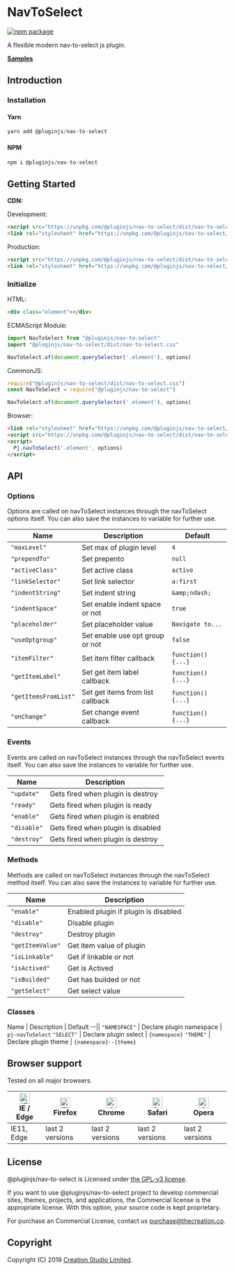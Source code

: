 # NavToSelect

[![npm package](https://img.shields.io/npm/v/@pluginjs/nav-to-select.svg)](https://www.npmjs.com/package/@pluginjs/nav-to-select)

A flexible modern nav-to-select js plugin.

**[Samples](https://codesandbox.io/s/github/pluginjs/pluginjs/tree/master/modules/navToSelect/samples)**

## Introduction

### Installation

#### Yarn

```javascript
yarn add @pluginjs/nav-to-select
```

#### NPM

```javascript
npm i @pluginjs/nav-to-select
```

## Getting Started

**CDN:**

Development:

```html
<script src="https://unpkg.com/@pluginjs/nav-to-select/dist/nav-to-select.js"></script>
<link rel="stylesheet" href="https://unpkg.com/@pluginjs/nav-to-select/dist/nav-to-select.css">
```

Production:

```html
<script src="https://unpkg.com/@pluginjs/nav-to-select/dist/nav-to-select.min.js"></script>
<link rel="stylesheet" href="https://unpkg.com/@pluginjs/nav-to-select/dist/nav-to-select.min.css">
```

### Initialize

HTML:

```html
<div class="element"></div>
```

ECMAScript Module:

```javascript
import NavToSelect from "@pluginjs/nav-to-select"
import "@pluginjs/nav-to-select/dist/nav-to-select.css"

NavToSelect.of(document.querySelector('.element'), options)
```

CommonJS:

```javascript
require("@pluginjs/nav-to-select/dist/nav-to-select.css")
const NavToSelect = require("@pluginjs/nav-to-select")

NavToSelect.of(document.querySelector('.element'), options)
```

Browser:

```html
<link rel="stylesheet" href="https://unpkg.com/@pluginjs/nav-to-select/dist/nav-to-select.css">
<script src="https://unpkg.com/@pluginjs/nav-to-select/dist/nav-to-select.js"></script>
<script>
  Pj.navToSelect('.element', options)
</script>
```

## API

### Options

Options are called on navToSelect instances through the navToSelect options itself.
You can also save the instances to variable for further use.

Name | Description | Default
--|--|--
`"maxLevel"` | Set max of plugin level | `4`
`"prependTo"` | Set prepento | `null`
`"activeClass"` | Set active class | `active`
`"linkSelector"` | Set link selector | `a:first`
`"indentString"` | Set indent string | `&amp;ndash;`
`"indentSpace"` | Set enable indent space or not | `true`
`"placeholder"` | Set placeholder value | `Navigate to...`
`"useOptgroup"` | Set enable use opt group or not | `false`
`"itemFilter"` | Set item filter callback | `function() {...}`
`"getItemLabel"` | Set get item label callback | `function() {...}`
`"getItemsFromList"` | Set get items from list callback | `function() {...}`
`"onChange"` | Set change event callback | `function() {...}`

### Events

Events are called on navToSelect instances through the navToSelect events itself.
You can also save the instances to variable for further use.

Name | Description
--|--
`"update"` | Gets fired when plugin is destroy
`"ready"` | Gets fired when plugin is ready
`"enable"` | Gets fired when plugin is enabled
`"disable"` | Gets fired when plugin is disabled
`"destroy"` | Gets fired when plugin is destroy

### Methods

Methods are called on navToSelect instances through the navToSelect method itself.
You can also save the instances to variable for further use.

Name | Description
--|--
`"enable"` | Enabled plugin if plugin is disabled
`"disable"` | Disable plugin
`"destroy"` | Destroy plugin
`"getItemValue"` | Get item value of plugin
`"isLinkable"` | Get if linkable or not
`"isActived"` | Get is Actived
`"isBuilded"` | Get has builded or not
`"getSelect"` | Get select value

### Classes

Name | Description | Default
--||
`"NAMESPACE"` | Declare plugin namespace | `pj-navToSelect`
`"SELECT"` | Declare plugin select | `{namespace}`
`"THEME"` | Declare plugin theme | `{namespace}--{theme}`

## Browser support

Tested on all major browsers.

| [<img src="https://raw.githubusercontent.com/alrra/browser-logos/master/src/edge/edge_48x48.png" alt="IE / Edge" width="24px" height="24px" />](http://godban.github.io/browsers-support-badges/)</br>IE / Edge | [<img src="https://raw.githubusercontent.com/alrra/browser-logos/master/src/firefox/firefox_48x48.png" alt="Firefox" width="24px" height="24px" />](http://godban.github.io/browsers-support-badges/)</br>Firefox | [<img src="https://raw.githubusercontent.com/alrra/browser-logos/master/src/chrome/chrome_48x48.png" alt="Chrome" width="24px" height="24px" />](http://godban.github.io/browsers-support-badges/)</br>Chrome | [<img src="https://raw.githubusercontent.com/alrra/browser-logos/master/src/safari/safari_48x48.png" alt="Safari" width="24px" height="24px" />](http://godban.github.io/browsers-support-badges/)</br>Safari | [<img src="https://raw.githubusercontent.com/alrra/browser-logos/master/src/opera/opera_48x48.png" alt="Opera" width="24px" height="24px" />](http://godban.github.io/browsers-support-badges/)</br>Opera |
| --------- | --------- | --------- | --------- | --------- |
| IE11, Edge| last 2 versions| last 2 versions| last 2 versions| last 2 versions|

## License

@pluginjs/nav-to-select is Licensed under [the GPL-v3 license](LICENSE).

If you want to use @pluginjs/nav-to-select project to develop commercial sites, themes, projects, and applications, the Commercial license is the appropriate license. With this option, your source code is kept proprietary.

For purchase an Commercial License, contact us purchase@thecreation.co.

## Copyright

Copyright (C) 2018 [Creation Studio Limited](creationstudio.com).